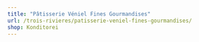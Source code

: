 ```yaml
---
title: "Pâtisserie Véniel Fines Gourmandises"
url: /trois-rivieres/patisserie-veniel-fines-gourmandises/
shop: Konditorei
---
```

